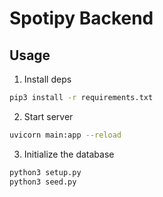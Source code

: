 # Spotipy Backend

## Usage

1. Install deps

```bash
pip3 install -r requirements.txt
```

2. Start server

```bash
uvicorn main:app --reload
```

3. Initialize the database

```bash
python3 setup.py
python3 seed.py
```
